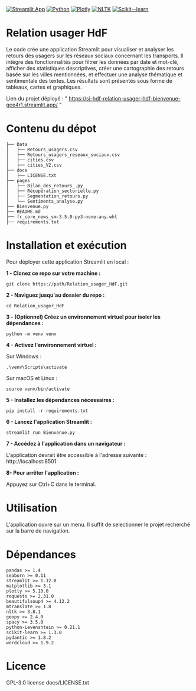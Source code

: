 [![Streamlit App](https://static.streamlit.io/badges/streamlit_badge_black_white.svg)](https://sj-hdf-relation-usager-hdf-bienvenue-gce4r1.streamlit.app/)
[![Python](https://img.shields.io/badge/python-v3.8-blueviolet)](https://www.python.org/)
[![Plotly](https://img.shields.io/badge/plotly-5.10.0-blue)](https://plotly.com/)
[![NLTK](https://img.shields.io/badge/nltk-3.8.1-blue)](https://www.nltk.org/)
[![Scikit--learn](https://img.shields.io/badge/scikit--learn-1.3.0-blue)](https://scikit-learn.org/stable/)


# Relation usager HdF

Le code crée une application Streamlit pour visualiser et analyser les retours des usagers sur les réseaux sociaux concernant les transports. Il intègre des fonctionnalités pour filtrer les données par date et mot-clé, afficher des statistiques descriptives, créer une cartographie des retours basée sur les villes mentionnées, et effectuer une analyse thématique et sentimentale des textes. Les résultats sont présentés sous forme de tableaux, cartes et graphiques.

Lien du projet déployé : " https://sj-hdf-relation-usager-hdf-bienvenue-gce4r1.streamlit.app/ "

# Contenu du dépot

```
├── Data
│   ├── Retours_usagers.csv
│   ├── Retours_usagers_reseaux_sociaux.csv
│   ├── cities.csv
│   ├── cities_V2.csv
├── docs
│   ├── LICENSE.txt
├── pages
│   ├── Bilan_des_retours_.py
│   ├── Récupération_sectorielle.py
│   ├── Segmentation_retours.py
│   └── Sentiments_analyse.py
├── Bienvenue.py
├── README.md
├── fr_core_news_sm-3.5.0-py3-none-any.whl
├── requirements.txt
```

# Installation et exécution

Pour déployer cette application Streamlit en local :

**1 - Clonez ce repo sur votre machine :**

```
git clone https://path/Relation_usager_HdF.git
```

**2 - Naviguez jusqu'au dossier du repo :**

```
cd Relation_usager_HdF
```

**3 - (Optionnel) Créez un environnement virtuel pour isoler les dépendances :**

```
python -m venv venv
```

**4 - Activez l'environnement virtuel :**

Sur Windows :
```
.\venv\Scripts\activate
```
Sur macOS et Linux :
```
source venv/bin/activate
```
**5 - Installez les dépendances nécessaires :**

```
pip install -r requirements.txt
```
**6 - Lancez l'application Streamlit :**

```
streamlit run Bienvenue.py
```
**7 - Accédez à l'application dans un navigateur :**

L'application devrait être accessible à l'adresse suivante : http://localhost:8501

**8- Pour arrêter l'application :**

Appuyez sur Ctrl+C dans le terminal.

# Utilisation

L'application ouvre sur un menu. Il suffit de selectionner le projet recherché sur la barre de navigation.

# Dépendances


```
pandas >= 1.4
seaborn >= 0.11
streamlit >= 1.12.0
matplotlib >= 3.1
plotly >= 5.10.0
requests >= 2.31.0 
beautifulsoup4 >= 4.12.2 
mtranslate >= 1.8
nltk >= 3.8.1
geopy >= 2.4.0 
spacy >= 3.5.0
python-Levenshtein >= 0.21.1 
scikit-learn >= 1.3.0 
pydantic >= 1.8.2
wordcloud >= 1.9.2 
```


# Licence

GPL-3.0 license docs/LICENSE.txt



